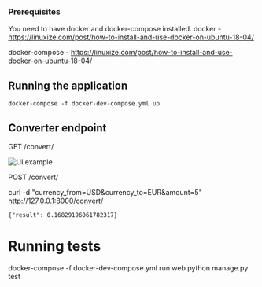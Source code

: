 ### Prerequisites
You need to have docker and docker-compose installed.
docker - https://linuxize.com/post/how-to-install-and-use-docker-on-ubuntu-18-04/

docker-compose - https://linuxize.com/post/how-to-install-and-use-docker-on-ubuntu-18-04/


## Running the application

```
docker-compose -f docker-dev-compose.yml up
```
## Converter endpoint
GET /convert/

![UI example](https://i.imgur.com/Vff7EUe.png)

POST /convert/

curl -d "currency_from=USD&currency_to=EUR&amount=5" http://127.0.0.1:8000/convert/

```
{"result": 0.16829196061782317}
```

# Running tests
docker-compose -f docker-dev-compose.yml run web python manage.py test



